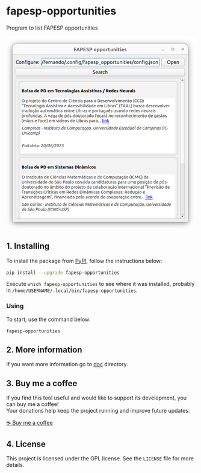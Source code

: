 # fapesp-opportunities

Program to list FAPESP opportunities

![logo](screenshot.png)

## 1. Installing

To install the package from [PyPI](https://pypi.org/project/fapesp-opportunities/), follow the instructions below:


```bash
pip install --upgrade fapesp-opportunities
```

Execute `which fapesp-opportunities` to see where it was installed, probably in `/home/USERNAME/.local/bin/fapesp-opportunities`.

### Using

To start, use the command below:

```bash
fapesp-opportunities
```
## 2. More information

If you want more information go to [doc](https://github.com/trucomanx/FapespOpportunities/tree/main/doc) directory.

## 3. Buy me a coffee

If you find this tool useful and would like to support its development, you can buy me a coffee!  
Your donations help keep the project running and improve future updates.  

[☕ Buy me a coffee](https://ko-fi.com/trucomanx) 

## 4. License

This project is licensed under the GPL license. See the `LICENSE` file for more details.
